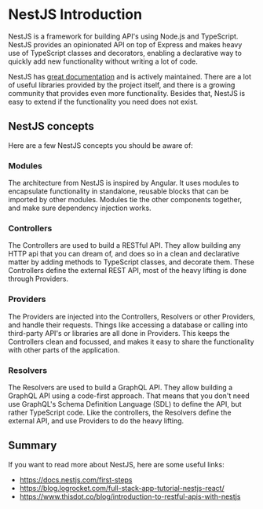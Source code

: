 # NestJS Introduction

NestJS is a framework for building API's using Node.js and TypeScript. NestJS provides an opinionated API on top of Express and makes heavy use of TypeScript classes and decorators, enabling a declarative way to quickly add new functionality without writing a lot of code.

NestJS has [great documentation](https://docs.nestjs.com/) and is actively maintained. There are a lot of useful libraries provided by the project itself, and there is a growing community that provides even more functionality. Besides that, NestJS is easy to extend if the functionality you need does not exist.

## NestJS concepts

Here are a few NestJS concepts you should be aware of:

### Modules

The architecture from NestJS is inspired by Angular. It uses modules to encapsulate functionality in standalone, reusable blocks that can be imported by other modules. Modules tie the other components together, and make sure dependency injection works.

### Controllers

The Controllers are used to build a RESTful API. They allow building any HTTP api that you can dream of, and does so in a clean and declarative matter by adding methods to TypeScript classes, and decorate them. These Controllers define the external REST API, most of the heavy lifting is done through Providers.

### Providers

The Providers are injected into the Controllers, Resolvers or other Providers, and handle their requests. Things like accessing a database or calling into third-party API's or libraries are all done in Providers. This keeps the Controllers clean and focussed, and makes it easy to share the functionality with other parts of the application.

### Resolvers

The Resolvers are used to build a GraphQL API. They allow building a GraphQL API using a code-first approach. That means that you don't need use GraphQL's Schema Definition Language (SDL) to define the API, but rather TypeScript code. Like the controllers, the Resolvers define the external API, and use Providers to do the heavy lifting.

## Summary

If you want to read more about NestJS, here are some useful links:

- <https://docs.nestjs.com/first-steps>
- <https://blog.logrocket.com/full-stack-app-tutorial-nestjs-react/>
- <https://www.thisdot.co/blog/introduction-to-restful-apis-with-nestjs>
